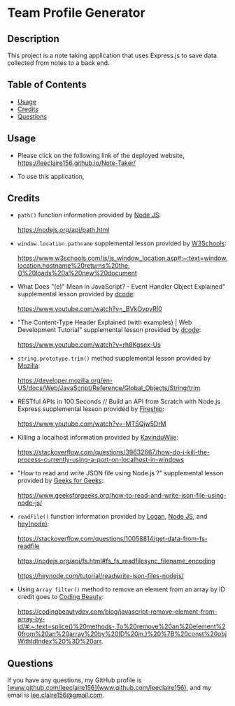 # Team Profile Generator
  
  ## Description

  This project is a note taking application that uses Express.js to save data collected from notes to a back end.

  ## Table of Contents
  - [Usage](#usage)
  - [Credits](#credits)
  - [Questions](#questions)

  ## Usage
  
  * Please click on the following link of the deployed website, https://leeclaire156.github.io/Note-Taker/

  * To use this application, 
  

  ## Credits
  * `path()` function information provided by [Node JS](https://nodejs.org/en/):<br></br> https://nodejs.org/api/path.html
  
  * `window.location.pathname` supplemental lesson provided by [W3Schools](https://www.w3schools.com/default.asp):<br></br> https://www.w3schools.com/js/js_window_location.asp#:~:text=window.location.hostname%20returns%20the,()%20loads%20a%20new%20document
  
  * What Does "(e)" Mean in JavaScript? - Event Handler Object Explained" supplemental lesson provided by [dcode](https://www.youtube.com/@dcode-software):<br></br> https://www.youtube.com/watch?v=_BVkOvpyRI0
  
  * "The Content-Type Header Explained (with examples) | Web Development Tutorial" supplemental lesson provided by [dcode](https://www.youtube.com/@dcode-software):<br></br> https://www.youtube.com/watch?v=rh8Kgsex-Us
  
  * `string.prototype.trim()` method supplemental lesson provided by [Mozilla](https://developer.mozilla.org/en-US/):<br></br> https://developer.mozilla.org/en-US/docs/Web/JavaScript/Reference/Global_Objects/String/trim
  
  * RESTful APIs in 100 Seconds // Build an API from Scratch with Node.js Express supplemental lesson provided by [Fireship](https://www.youtube.com/@Fireship):<br></br> https://www.youtube.com/watch?v=-MTSQjw5DrM
  
  * Killing a localhost information provided by [KavinduWije](https://stackoverflow.com/users/3626371/kavinduwije):<br></br> https://stackoverflow.com/questions/39632667/how-do-i-kill-the-process-currently-using-a-port-on-localhost-in-windows
  
  * "How to read and write JSON file using Node.js ?" supplemental lesson provided by [Geeks for Geeks](https://www.geeksforgeeks.org/):<br></br> https://www.geeksforgeeks.org/how-to-read-and-write-json-file-using-node-js/

  * `readFile()` function information provided by  [Logan](https://stackoverflow.com/users/751969/logan), [Node JS](https://nodejs.org/en/), and [hey(node)](https://heynode.com/):<br></br> https://stackoverflow.com/questions/10058814/get-data-from-fs-readfile <br></br> https://nodejs.org/api/fs.html#fs_fs_readfilesync_filename_encoding <br></br> https://heynode.com/tutorial/readwrite-json-files-nodejs/

  * Using `Array filter()` method to remove an element from an array by ID credit goes to [Coding Beauty](https://codingbeautydev.com/):<br></br> https://codingbeautydev.com/blog/javascript-remove-element-from-array-by-id/#:~:text=splice()%20methods-,To%20remove%20an%20element%20from%20an%20array%20by%20ID%20in,)%20%7B%20const%20objWithIdIndex%20%3D%20arr.

  ## Questions
  
  If you have any questions, my GitHub profile is [www.github.com/leeclaire156](www.github.com/leeclaire156), and my email is [lee.claire156@gmail.com](mailto:lee.claire156@gmail.com).
